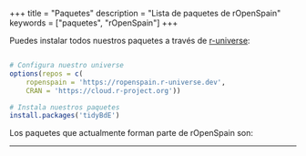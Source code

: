 +++
title = "Paquetes"
description = "Lista de paquetes de rOpenSpain"
keywords = ["paquetes", "rOpenSpain"]
+++

Puedes instalar todos nuestros paquetes a través de [r-universe](https://ropenspain.r-universe.dev/):

```r

# Configura nuestro universe
options(repos = c(
    ropenspain = 'https://ropenspain.r-universe.dev',
    CRAN = 'https://cloud.r-project.org'))

# Instala nuestros paquetes
install.packages('tidyBdE')

```


Los paquetes que actualmente forman parte de rOpenSpain son:





---
